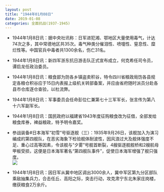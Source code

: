 ```yaml
---
layout: post
title: "1944年01月08日"
date: 2019-01-08
categories: 全面抗战(1937-1945)
---
```


<meta name="referrer" content="no-referrer" />

- 1944年1月8日讯：据中央社讯称：日军进犯湘、鄂地区大量使用毒气，计达74次之多，其中常德地区共35次。毒气种类分催泪性、喷嚏性、窒息性、糜烂性等。中国官兵中毒者共1300余名，伤亡31名。 

- 1944年1月8日讯：新四军浙东抗日游击队正式宣布成立，何克希任司令员，谭启龙任政治委员。 

- 1944年1月8日讯：粮食部为防各乡镇盗卖积谷，特令四川省粮政局饬各县规定各粮仓积谷应于15日内表报上级机关转部备案，并应由省府随时派员分赴各县市仓库逐仓查验，以杜流弊。 

- 1944年1月8日讯：军事委员会任命彭位仁兼第七十三军军长，张言传为第八十六军副军长。 

- 1944年1月8日讯：国民政府以福建省1943年度征购粮食改为征借，全部发给粮食库券，裨益粮政，特予明令嘉奖。 

- 参战装备#日本海军“初雪”号驱逐舰（三）：1935年9月26日，该舰加入为演习编成的第四舰队，在恶劣海象下检验舰体耐波性，因风浪过大及舰体强度不足、重心过高等因素，令该舰与“夕雾”号舰首断裂，4艘驱逐舰舰桥和2艘航母甲板受损，这便是日本海军著名“第四舰队事件”，促使日本海军增强了舰只强度。 <br/><img src="https://wx3.sinaimg.cn/large/aca367d8ly1fyyy3oo5xjj22790u0n9g.jpg" />

- 1944年1月8日讯：因日军从冀中地区调出3000余人，冀中军区第九分区部队乘敌抽集兵力，合击任丘、高阳之际，突击行动，攻克肃宁东北朱家庄岗楼，缴获粮食2万余斤。 

